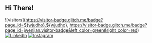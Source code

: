 ## Hi There!

![visitors](https://visitor-badge.glitch.me/badge?page_id=${wjudho}.${wjudho}, https://visitor-badge.glitch.me/badge?page_id=jwenjian.visitor-badge&left_color=green&right_color=red)
[![LinkedIn](https://img.shields.io/badge/linkedin-%230077B5.svg?style=for-the-badge&logo=linkedin&logoColor=white)](https://www.linkedin.com/in/wisjnu-judho-85988883/)
[![Instagram](https://img.shields.io/badge/Instagram-%23E4405F.svg?style=for-the-badge&logo=Instagram&logoColor=white)](https://www.instagram.com/wijnu/)
